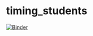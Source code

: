 # timing_students

[![Binder](https://mybinder.org/badge_logo.svg)](https://mybinder.org/v2/gh/bowe46/new_timing_students/master)
